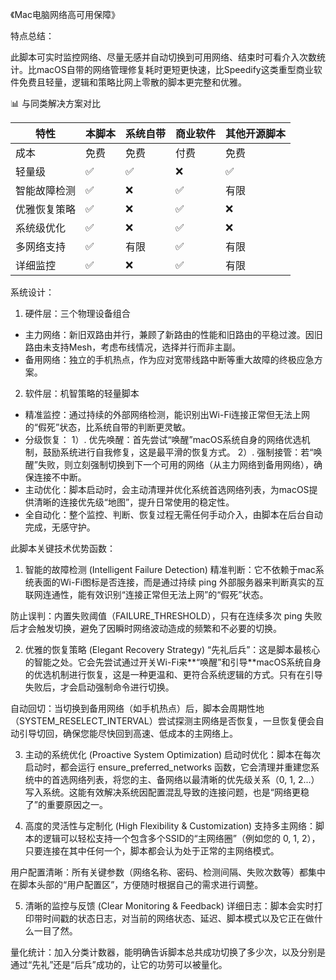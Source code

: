 《Mac电脑网络高可用保障》

特点总结：

此脚本可实时监控网络、尽量无感并自动切换到可用网络、结束时可看介入次数统计。比macOS自带的网络管理修复耗时更短更快速，比Speedify这类重型商业软件免费且轻量，逻辑和策略比网上零散的脚本更完整和优雅。
   
📊 与同类解决方案对比

|特性|本脚本|系统自带|商业软件|其他开源脚本|
|---|---|---|---|---|
|成本|免费|免费|付费|免费|
|轻量级|✅|✅|❌|✅|
|智能故障检测|✅|❌|✅|有限|
|优雅恢复策略|✅|❌|✅|❌|
|系统级优化|✅|❌|✅|❌|
|多网络支持|✅|有限|✅|有限|
|详细监控|✅|❌|✅|有限|


系统设计：

1. 硬件层：三个物理设备组合

 - 主力网络：新旧双路由并行，兼顾了新路由的性能和旧路由的平稳过渡。因旧路由未支持Mesh，考虑布线情况，选择并行而非主副。
 - 备用网络：独立的手机热点，作为应对宽带线路中断等重大故障的终极应急方案。

2. 软件层：机智策略的轻量脚本

- 精准监控：通过持续的外部网络检测，能识别出Wi-Fi连接正常但无法上网的“假死”状态，比系统自带的判断更灵敏。
- 分级恢复：
    1）. 优先唤醒：首先尝试“唤醒”macOS系统自身的网络优选机制，鼓励系统进行自我修复，这是最平滑的恢复方式。
    2）. 强制接管：若“唤醒”失败，则立刻强制切换到下一个可用的网络（从主力网络到备用网络），确保连接不中断。
- 主动优化：脚本启动时，会主动清理并优化系统首选网络列表，为macOS提供清晰的连接优先级“地图”，提升日常使用的稳定性。
- 全自动化：整个监控、判断、恢复过程无需任何手动介入，由脚本在后台自动完成，无感守护。


此脚本关键技术优势函数：

1. 智能的故障检测 (Intelligent Failure Detection)
精准判断：它不依赖于mac系统表面的Wi-Fi图标是否连接，而是通过持续 ping 外部服务器来判断真实的互联网连通性，能有效识别“连接正常但无法上网”的“假死”状态。

防止误判：内置失败阈值（FAILURE_THRESHOLD），只有在连续多次 ping 失败后才会触发切换，避免了因瞬时网络波动造成的频繁和不必要的切换。

2. 优雅的恢复策略 (Elegant Recovery Strategy)
“先礼后兵”：这是脚本最核心的智能之处。它会先尝试通过开关Wi-Fi来**“唤醒”和引导**macOS系统自身的优选机制进行恢复，这是一种更温和、更符合系统逻辑的方式。只有在引导失败后，才会启动强制命令进行切换。

自动回切：当切换到备用网络（如手机热点）后，脚本会周期性地（SYSTEM_RESELECT_INTERVAL）尝试探测主网络是否恢复，一旦恢复便会自动引导切回，确保您能尽快回到高速、低成本的主网络上。

3. 主动的系统优化 (Proactive System Optimization)
启动时优化：脚本在每次启动时，都会运行 ensure_preferred_networks 函数，它会清理并重建您系统中的首选网络列表，将您的主、备网络以最清晰的优先级关系（0, 1, 2...）写入系统。这能有效解决系统因配置混乱导致的连接问题，也是“网络更稳了”的重要原因之一。

4. 高度的灵活性与定制化 (High Flexibility & Customization)
支持多主网络：脚本的逻辑可以轻松支持一个包含多个SSID的“主网络圈”（例如您的 0, 1, 2），只要连接在其中任何一个，脚本都会认为处于正常的主网络模式。

用户配置清晰：所有关键参数（网络名称、密码、检测间隔、失败次数等）都集中在脚本头部的“用户配置区”，方便随时根据自己的需求进行调整。

5. 清晰的监控与反馈 (Clear Monitoring & Feedback)
详细日志：脚本会实时打印带时间戳的状态日志，对当前的网络状态、延迟、脚本模式以及它正在做什么一目了然。

量化统计：加入分类计数器，能明确告诉脚本总共成功切换了多少次，以及分别是通过“先礼”还是“后兵”成功的，让它的功劳可以被量化。

